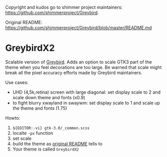 Copyright and kudos go to shimmer project maintainers: https://github.com/shimmerproject/Greybird.

Original README: https://github.com/shimmerproject/Greybird/blob/master/README.md



GreybirdX2
=======
Scalable version of [Greybird](https://github.com/shimmerproject/Greybird).
Adds an option to scale GTK3 part of the theme when you feel decorations are too large. Be warned that scale might break all the pixel accuracy efforts made by Greybird maintainers.

Use cases:

* UHD (4,5k,retina) screen with large diagonal: set display scale to 2 and scale down theme and fonts (x0.9)
* to fight blurry xwayland in swaywm: set display scale to 1 and scale up the theme and fonts (1.75)

Howto:

1) `${EDITOR:-vi} gtk-3.0/_common.scss`
2) localte `-px` function
3) set scale
4) build the theme as [original README](https://github.com/shimmerproject/Greybird/blob/master/README.md) tells to
5) Your theme is called `GreybirdX2`